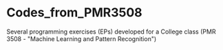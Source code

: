 # Codes_from_PMR3508
Several programming exercises (EPs) developed for a College class (PMR 3508 - "Machine Learning and Pattern Recognition")
